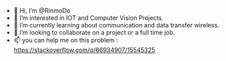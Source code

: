 - 👋 Hi, I’m @RinmoDo
- 👀 I’m interested in IOT and Computer Vision Projects.
- 🌱 I’m currently learning about communication and data transfer wireless.
- 💞️ I’m looking to collaborate on a project or a full time job.
- 📫 you can help me on this problem : https://stackoverflow.com/q/66934907/15545325

<!---
RinmoDo/RinmoDo is a ✨ special ✨ repository because its `README.md` (this file) appears on your GitHub profile.
You can click the Preview link to take a look at your changes.
--->
